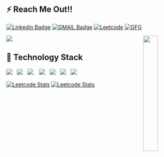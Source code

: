 <!-- - 👋 Hi, I’m @Hanu812002
- 👀 I’m a Backend developer Spring Boot.
- 📫 How to reach me
- hanu.kiet@gmail.com
-  linkedin.com/in/hanu-agarwal-966212200

 -->
<!---
Hanu812002/Hanu812002 is a ✨ special ✨ repository because its `README.md` (this file) appears on your GitHub profile.
You can click the Preview link to take a look at your changes.
--->
<h2> ⚡ Reach Me Out!!</h2>

<p align="center">
 
[![Linkedin Badge](https://img.shields.io/badge/-Linkedin-0e76a8?style=for-the-badge&labelColor=0e76a8&logo=linkedin&logoColor=white)](https://www.linkedin.com/in/hanu-agarwal-966212200?original_referer=)
[![GMAIL Badge](https://img.shields.io/badge/-Gmail-FF0000?style=for-the-badge&labelColor=&logo=gmail&logoColor=white)](mailto:hanu.kiet@gmail.com)
[![Leetcode](https://img.shields.io/badge/-Leetcode-cb410b?style=for-the-badge&labelColor=&logo=leetcode&logoColor=black)](https://leetcode.com/hanua_30/)
[![GFG](https://img.shields.io/badge/GeeksforGeeks-298D46?style=for-the-badge&logo=geeksforgeeks&logoColor=white)](https://auth.geeksforgeeks.org/user/hanu_30/)
</p>


<p >
 <a href="https://github.com/Hanu812002"><img src="https://readme-typing-svg.herokuapp.com/?color=E30B5C&width=900&height=40&lines=Pursuing+B.Tech+in+Computer+Science;Learning+SpringBoot+Brushing+up+Cpp" /></a>
 <a href="https://github.com/Hanu812002"><img align="right" width="28%" src="https://media4.giphy.com/media/jRf5fsn8G6YaogAWxn/giphy.gif" /> </a>

</p>

<h2> 🔭 Technology Stack</h2>
<p>
  <img src="https://img.shields.io/badge/Springboot-6DB33F?style=for-the-badge&logo=springboot&logoColor=white"/>&nbsp;&nbsp;
 <img src="https://img.shields.io/badge/C%2B%2B-00599C?style=for-the-badge&logo=c%2B%2B&logoColor=white"/>&nbsp;&nbsp;
<img src="https://img.shields.io/badge/HTML5-E34F26?style=for-the-badge&logo=html5&logoColor=white"/>&nbsp;&nbsp;&nbsp;
<img src="https://img.shields.io/badge/Java-ED8B00?style=for-the-badge&logo=openjdk&logoColor=white"/>&nbsp;&nbsp;
<img src="https://img.shields.io/badge/datastructure%20-%2343853D.svg?&style=for-the-badge&logo=DataStructure&logoColor=white"/>&nbsp;&nbsp;
<img src="https://img.shields.io/badge/Spring-6DB33F?style=for-the-badge&logo=spring&logoColor=white"/>&nbsp;&nbsp;
<img src="https://img.shields.io/badge/Android-3DDC84?style=for-the-badge&logo=android&logoColor=white"/>&nbsp;&nbsp;

</p>


[![Leetcode Stats](https://leetcard.jacoblin.cool/millenium103?theme=unicorn)](https://leetcode.com/hanua_30/)
[![Leetcode Stats](https://leetcard.jacoblin.cool/millenium103?theme=light,unicorn)](https://leetcode.com/hanua_30/)
